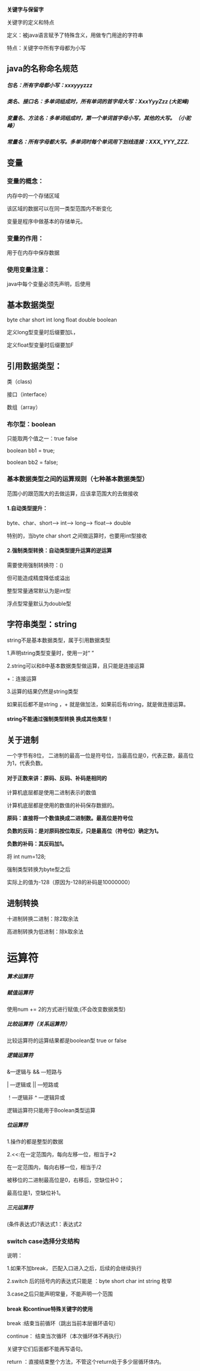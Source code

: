 **关键字与保留字**

关键字的定义和特点

定义：被java语言赋予了特殊含义，用做专门用途的字符串

特点：关键字中所有字母都为小写



## **java的名称命名规范**

##### 包名：所有字母都小写：xxxyyyzzz

##### 类名、接口名：多单词组成时，所有单词的首字母大写：XxxYyyZzz (大驼峰)

##### 变量名、方法名：多单词组成时，第一个单词首字母小写，其他的大写。（小驼峰）

##### 常量名：所有字母都大写。多单词时每个单词用下划线连接：XXX_YYY_ZZZ.



## **变量**

### 变量的概念：

内存中的一个存储区域

该区域的数据可以在同一类型范围内不断变化

变量是程序中做基本的存储单元。

### 变量的作用：

用于在内存中保存数据

### 使用变量注意：

java中每个变量必须先声明，后使用



## 基本数据类型

byte char short int long float double boolean 



定义long型变量时后缀要加L，

定义float型变量时后缀要加F

## 引用数据类型：

类（class)

接口（interface）

数组（array）



### 布尔型：boolean

只能取两个值之一：true false

boolean bb1 = true;

boolean bb2 = false;

### 基本数据类型之间的运算规则（七种基本数据类型）

范围小的跟范围大的去做运算，应该拿范围大的去做接收

#### 1.自动类型提升：

byte、char、short--> int--> long-->  float--> double

特别的，当byte char short 之间做运算时，也要用int型接收

#### 2.强制类型转换：自动类型提升运算的逆运算

需要使用强制转换符：()

但可能造成精度降低或溢出

整型常量通常默认为是int型

浮点型常量默认为double型



## 字符串类型：string

string不是基本数据类型，属于引用数据类型

1.声明string类型变量时，使用一对“ ”

2.string可以和8中基本数据类型做运算，且只能是连接运算

+：连接运算

3.运算的结果仍然是string类型

如果前后都不是string ，+ 就是做加法，如果前后有string，就是做连接运算。

#### string不能通过强制类型转换 换成其他类型！



## 关于进制

一个字节有8位， 二进制的最高一位是符号位，当最高位是0，代表正数，最高位为1，代表负数。

#### 对于正数来讲：原码、反码、补码是相同的

计算机底层都是使用二进制表示的数值

计算机底层都是使用的数值的补码保存数据的。

**原码：直接将一个数值换成二进制数。最高位是符号位**

**负数的反码：是对原码按位取反，只是最高位（符号位）确定为1。** 

**负数的补码：其反码加1。**

将 int num=128;

强制类型转换为byte型之后

实际上的值为-128（原因为-128的补码是10000000）

## 进制转换

十进制转换二进制：除2取余法

高进制转换为低进制：除k取余法

# 运算符

##### 算术运算符

##### 赋值运算符

使用num += 2的方式进行赋值;(不会改变数据类型)

##### 比较运算符（关系运算符）

比较运算符的运算结果都是boolean型  true or false

##### 逻辑运算符

&—逻辑与   && —短路与 

| —逻辑或   || —短路或 

！—逻辑非  ^ —逻辑异或







逻辑运算符只能用于Boolean类型运算

##### 位运算符

1.操作的都是整型的数据

2.<<:在一定范围内，每向左移一位，相当于*2

在一定范围内，每向右移一位，相当于/2

被移位的二进制最高位是0，右移后，空缺位补0；

最高位是1，空缺位补1。



##### 三元运算符

(条件表达式)?表达式1：表达式2



### switch case选择分支结构

说明：

1.如果不加break， 匹配入口进入之后，后续的会继续执行

2.switch 后的括号内的表达式只能是 ：byte short char int  string 枚举

3.case之后只能声明常量，不能声明一个范围





#### break 和continue特殊关键字的使用

break :结束当前循环（跳出当前本层循环语句）

continue： 结束当次循环（本次循环体不再执行）



关键字它们后面都不能再写语句。

return ：直接结束整个方法，不管这个return处于多少层循环体内。

















